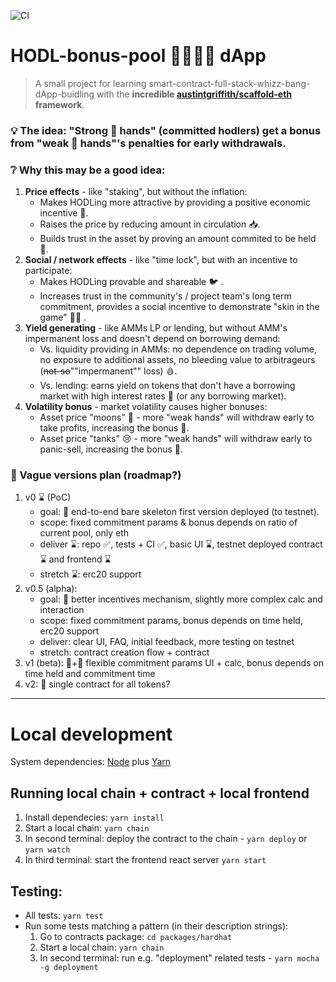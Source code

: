 ![CI](https://github.com/artdgn/hodl-bonus-pool-dapp/workflows/CI/badge.svg)

# HODL-bonus-pool 🧑‍🤝‍🧑🤽 dApp 
> A small project for learning smart-contract-full-stack-whizz-bang-dApp-buidling with the **incredible [austintgriffith/scaffold-eth](https://github.com/austintgriffith/scaffold-eth) framework**.

### 💡 The idea: "Strong 💎 hands" (committed hodlers) get a bonus from "weak 🧁 hands"'s penalties for early withdrawals.

### ❔ Why this may be a good idea:
1. **Price effects** - like "staking", but without the inflation:
    - Makes HODLing more attractive by providing a positive economic incentive 🤑. 
    - Raises the price by reducing amount in circulation 📥.
    - Builds trust in the asset by proving an amount commited to be held 💍.
1. **Social / network effects** - like "time lock", but with an incentive to participate:
    - Makes HODLing provable and shareable 🐦 .
    - Increases trust in the community's / project team's long term commitment, provides a social incentive to demonstrate "skin in the game" 🙋‍♀️ .
1. **Yield generating** - like AMMs LP or lending, but without AMM's impermanent loss and doesn't depend on borrowing demand:
    - Vs. liquidity providing in AMMs: no dependence on trading volume, no exposure to additional assets, no bleeding value to arbitrageurs (~~not-so~~""impermanent"" loss) 🩸.
    - Vs. lending: earns yield on tokens that don't have a borrowing market with high interest rates 🔄 (or any borrowing market).
1. **Volatility bonus** - market volatility causes higher bonuses:
    - Asset price "moons" 🥳 - more "weak hands" will withdraw early to take profits, increasing the bonus 💸.
    - Asset price "tanks" 😢 - more "weak hands" will withdraw early to panic-sell, increasing the bonus 💸.

### 🧭 Vague versions plan (roadmap?)
1. v0 ⌛ (PoC)
    - goal: 🚀 end-to-end bare skeleton first version deployed (to testnet). 
    - scope: fixed commitment params & bonus depends on ratio of current pool, only eth
    - deliver ⌛: repo ✅, tests + CI ✅, basic UI ⌛, testnet deployed contract ⌛ and frontend ⌛
    - stretch ⌛: erc20 support
1. v0.5 (alpha):
    - goal: 🧠 better incentives mechanism, slightly more complex calc and interaction 
    - scope: fixed commitment params, bonus depends on time held, erc20 support
    - deliver: clear UI, FAQ, initial feedback, more testing on testnet
    - stretch: contract creation flow + contract
1. v1 (beta): 🍕+🍔 flexible commitment params UI + calc, bonus depends on time held and commitment time
1. v2: 🚢 single contract for all tokens?

---

# Local development

System dependencies: [Node](https://nodejs.org/dist/latest-v12.x/) plus [Yarn](https://classic.yarnpkg.com/en/docs/install/)

## Running local chain + contract + local frontend
1. Install dependecies: `yarn install`
1. Start a local chain: `yarn chain`
1. In second terminal: deploy the contract to the chain - `yarn deploy` or `yarn watch`
1. In third terminal: start the frontend react server `yarn start`

## Testing:
- All tests: `yarn test`
- Run some tests matching a pattern (in their description strings):
  1. Go to contracts package: `cd packages/hardhat`
  2. Start a local chain: `yarn chain`
  3. In second terminal: run e.g. "deployment" related tests - `yarn mocha -g deployment`

